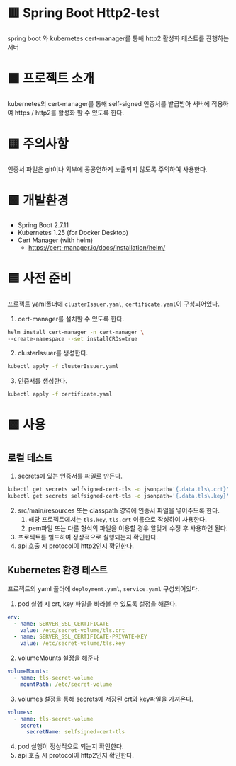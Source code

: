 # 🟥 Spring Boot Http2-test

spring boot 와 kubernetes cert-manager를 통해 http2 활성화 테스트를 진행하는 서버

# 🟧 프로젝트 소개
kubernetes의 cert-manager를 통해 self-signed 인증서를 발급받아 서버에 적용하여 https / http2를 활성화 할 수 있도록 한다.

# 🟨 주의사항
인증서 파일은 git이나 외부에 공공연하게 노출되지 않도록 주의하여 사용한다.

# 🟩 개발환경
- Spring Boot 2.7.11
- Kubernetes 1.25 (for Docker Desktop)
- Cert Manager (with helm)
  - https://cert-manager.io/docs/installation/helm/

# 🟦 사전 준비
프로젝트 yaml폴더에 `clusterIssuer.yaml`, `certificate.yaml`이 구성되어있다.

1. cert-manager를 설치할 수 있도록 한다.
```bash
helm install cert-manager -n cert-manager \
--create-namespace --set installCRDs=true
```

2. clusterIssuer를 생성한다.
```bash
kubectl apply -f clusterIssuer.yaml
```
3. 인증서를 생성한다.
```bash
kubectl apply -f certificate.yaml
```

    
# 🟪 사용
## 로컬 테스트
1. secrets에 있는 인증서를 파일로 만든다.
```bash
kubectl get secrets selfsigned-cert-tls -o jsonpath='{.data.tls\.crt}' | base64 --decode >> tls.crt
kubectl get secrets selfsigned-cert-tls -o jsonpath='{.data.tls\.key}' | base64 --decode >> tls.key
```
2. src/main/resources 또는 classpath 영역에 인증서 파일을 넣어주도록 한다.
   1. 해당 프로젝트에서는 `tls.key`, `tls.crt` 이름으로 작성하여 사용한다.
   2. pem파일 또는 다른 형식의 파일을 이용할 경우 알맞게 수정 후 사용하면 된다.
3. 프로젝트를 빌드하여 정상적으로 실행되는지 확인한다.
4. api 호출 시 protocol이 http2인지 확인한다.


## Kubernetes 환경 테스트
프로젝트의 yaml 폴더에 `deployment.yaml`, `service.yaml` 구성되어있다.  

1. pod 실행 시 crt, key 파일을 바라볼 수 있도록 설정을 해준다.
```yaml
env:
  - name: SERVER_SSL_CERTIFICATE 
    value: /etc/secret-volume/tls.crt
  - name: SERVER_SSL_CERTIFICATE-PRIVATE-KEY
    value: /etc/secret-volume/tls.key
```

2. volumeMounts 설정을 해준다
```yaml
volumeMounts:
  - name: tls-secret-volume
    mountPath: /etc/secret-volume
```

3. volumes 설정을 통해 secrets에 저장된 crt와 key파일을 가져온다.
```yaml
volumes:
  - name: tls-secret-volume
    secret:
      secretName: selfsigned-cert-tls
```

4. pod 실행이 정상적으로 되는지 확인한다.
5. api 호출 시 protocol이 http2인지 확인한다.